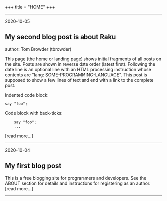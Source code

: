 +++
title = "HOME"
+++

---

2020-10-05
<? lang: raku ?>

## My second blog post is about Raku

author: Tom Browder (tbrowder)

This page (the home or landing page) shows initial fragments of all
posts on the site.  Posts are shown in reverse date order (latest
first).  Following the date line is an optional line with an HTML
processing instruction whose contents are "lang:
SOME-PROGRAMMING-LANGUAGE".  This post is supposed to show a few lines
of text and end with a link to the complete post.

Indented code block:

    say "foo";

Code block with back-ticks:

```
    say "foo";
    ...
```
[read more...]

---

2020-10-04

## My first blog post

This is a free blogging site for programmers
and developers. See the ABOUT section
for details and instructions
for registering as an author.
[read more...]

---
